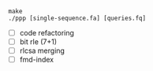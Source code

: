 ```
make
./ppp [single-sequence.fa] [queries.fq]
```

- [ ] code refactoring
- [ ] bit rle (7+1)
- [ ] rlcsa merging
- [ ] fmd-index
